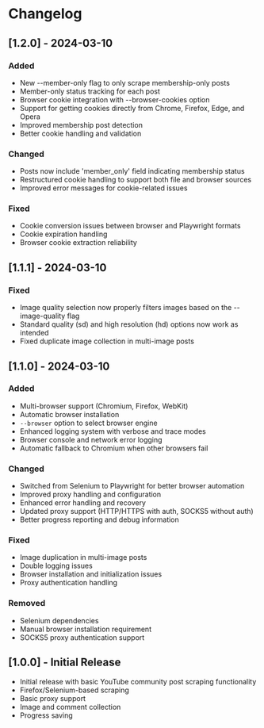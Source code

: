 # Changelog

## [1.2.0] - 2024-03-10

### Added
- New --member-only flag to only scrape membership-only posts
- Member-only status tracking for each post
- Browser cookie integration with --browser-cookies option
- Support for getting cookies directly from Chrome, Firefox, Edge, and Opera
- Improved membership post detection
- Better cookie handling and validation

### Changed
- Posts now include 'member_only' field indicating membership status
- Restructured cookie handling to support both file and browser sources
- Improved error messages for cookie-related issues

### Fixed
- Cookie conversion issues between browser and Playwright formats
- Cookie expiration handling
- Browser cookie extraction reliability

## [1.1.1] - 2024-03-10

### Fixed
- Image quality selection now properly filters images based on the --image-quality flag
- Standard quality (sd) and high resolution (hd) options now work as intended
- Fixed duplicate image collection in multi-image posts

## [1.1.0] - 2024-03-10

### Added
- Multi-browser support (Chromium, Firefox, WebKit)
- Automatic browser installation
- `--browser` option to select browser engine
- Enhanced logging system with verbose and trace modes
- Browser console and network error logging
- Automatic fallback to Chromium when other browsers fail

### Changed
- Switched from Selenium to Playwright for better browser automation
- Improved proxy handling and configuration
- Enhanced error handling and recovery
- Updated proxy support (HTTP/HTTPS with auth, SOCKS5 without auth)
- Better progress reporting and debug information

### Fixed
- Image duplication in multi-image posts
- Double logging issues
- Browser installation and initialization issues
- Proxy authentication handling

### Removed
- Selenium dependencies
- Manual browser installation requirement
- SOCKS5 proxy authentication support

## [1.0.0] - Initial Release

- Initial release with basic YouTube community post scraping functionality
- Firefox/Selenium-based scraping
- Basic proxy support
- Image and comment collection
- Progress saving